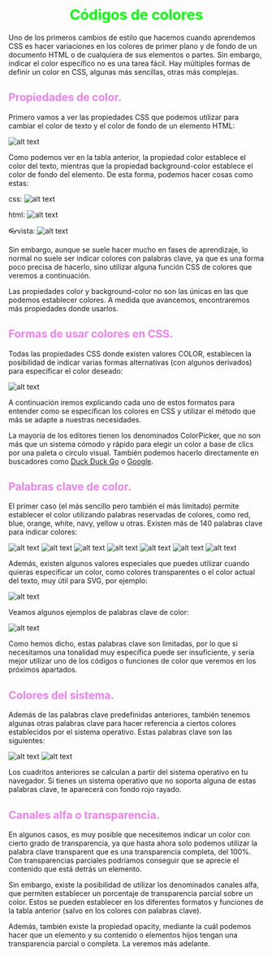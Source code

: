 # <span style="color:lime"><center>Códigos de colores</center></span>

Uno de los primeros cambios de estilo que hacemos cuando aprendemos CSS es hacer variaciones en los colores de primer plano y de fondo de un documento HTML o de cualquiera de sus elementos o partes. Sin embargo, indicar el color específico no es una tarea fácil. Hay múltiples formas de definir un color en CSS, algunas más sencillas, otras más complejas.

## <span style="color:violet">Propiedades de color.</span>
Primero vamos a ver las propiedades CSS que podemos utilizar para cambiar el color de texto y el color de fondo de un elemento HTML:

![alt text](./imagenes-codigos-de-colores/image.png)

Como podemos ver en la tabla anterior, la propiedad color establece el color del texto, mientras que la propiedad background-color establece el color de fondo del elemento. De esta forma, podemos hacer cosas como estas:

css:
![alt text](./imagenes-codigos-de-colores/image-1.png)

html:
![alt text](./imagenes-codigos-de-colores/image-2.png)

👓vista:
![alt text](./imagenes-codigos-de-colores/image-3.png)

Sin embargo, aunque se suele hacer mucho en fases de aprendizaje, lo normal no suele ser indicar colores con palabras clave, ya que es una forma poco precisa de hacerlo, sino utilizar alguna función CSS de colores que veremos a continuación.

Las propiedades color y background-color no son las únicas en las que podemos establecer colores. A medida que avancemos, encontraremos más propiedades donde usarlos.

## <span style="color:violet">Formas de usar colores en CSS.</span>
Todas las propiedades CSS donde existen valores COLOR, establecen la posibilidad de indicar varias formas alternativas (con algunos derivados) para especificar el color deseado:

![alt text](./imagenes-codigos-de-colores/image-4.png)

A continuación iremos explicando cada uno de estos formatos para entender como se especifican los colores en CSS y utilizar el método que más se adapte a nuestras necesidades.

La mayoría de los editores tienen los denominados ColorPicker, que no son más que un sistema cómodo y rápido para elegir un color a base de clics por una paleta o circulo visual. También podemos hacerlo directamente en buscadores como [Duck Duck Go](https://duckduckgo.com/?q=colorpicker) o [Google](https://www.google.com/search?q=colorpicker).

## <span style="color:violet">Palabras clave de color.</span>
El primer caso (el más sencillo pero también el más limitado) permite establecer el color utilizando palabras reservadas de colores, como red, blue, orange, white, navy, yellow u otras. Existen más de 140 palabras clave para indicar colores:

![alt text](./imagenes-codigos-de-colores/image-5.png)
![alt text](./imagenes-codigos-de-colores/image-6.png)
![alt text](./imagenes-codigos-de-colores/image-7.png)
![alt text](./imagenes-codigos-de-colores/image-8.png)
![alt text](./imagenes-codigos-de-colores/image-9.png)
![alt text](./imagenes-codigos-de-colores/image-10.png)
![alt text](./imagenes-codigos-de-colores/image-11.png)

Además, existen algunos valores especiales que puedes utilizar cuando quieras especificar un color, como colores transparentes o el color actual del texto, muy útil para SVG, por ejemplo:

![alt text](./imagenes-codigos-de-colores/image-12.png)

Veamos algunos ejemplos de palabras clave de color:

![alt text](./imagenes-codigos-de-colores/image-13.png)

Como hemos dicho, estas palabras clave son limitadas, por lo que si necesitamos una tonalidad muy específica puede ser insuficiente, y sería mejor utilizar uno de los códigos o funciones de color que veremos en los próximos apartados.

## <span style="color:violet">Colores del sistema.</span>
Además de las palabras clave predefinidas anteriores, también tenemos algunas otras palabras clave para hacer referencia a ciertos colores establecidos por el sistema operativo. Estas palabras clave son las siguientes:

![alt text](./imagenes-codigos-de-colores/image-14.png)
![alt text](./imagenes-codigos-de-colores/image-15.png)

Los cuadritos anteriores se calculan a partir del sistema operativo en tu navegador. Si tienes un sistema operativo que no soporta alguna de estas palabras clave, te aparecerá con fondo rojo rayado.

## <span style="color:violet">Canales alfa o transparencia.</span>
En algunos casos, es muy posible que necesitemos indicar un color con cierto grado de transparencia, ya que hasta ahora solo podemos utilizar la palabra clave transparent que es una transparencia completa, del 100%. Con transparencias parciales podríamos conseguir que se aprecie el contenido que está detrás un elemento.

Sin embargo, existe la posibilidad de utilizar los denominados canales alfa, que permiten establecer un porcentaje de transparencia parcial sobre un color. Estos se pueden establecer en los diferentes formatos y funciones de la tabla anterior (salvo en los colores con palabras clave).

Además, también existe la propiedad opacity, mediante la cuál podemos hacer que un elemento y su contenido o elementos hijos tengan una transparencia parcial o completa. La veremos más adelante.

